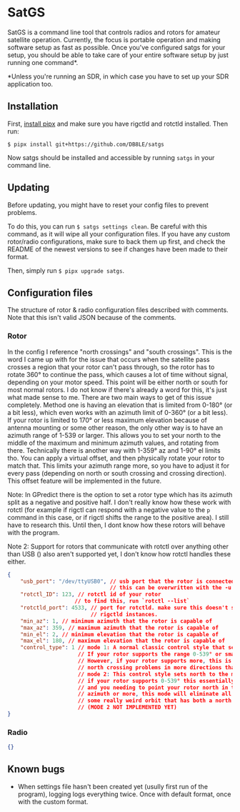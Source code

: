 # SatGS

SatGS is a command line tool that controls radios and rotors for amateur satellite operation. Currently, the focus is portable operation and making software setup as fast as possible. Once you've configured satgs for your setup, you should be able to take care of your entire software setup by just running one command*.

*Unless you're running an SDR, in which case you have to set up your SDR application too.

## Installation

First, [install pipx](https://pipx.pypa.io/latest/installation/) and make sure you have rigctld and rotctld installed. Then run:

`$ pipx install git+https://github.com/DB8LE/satgs`

Now satgs should be installed and accessible by running `satgs` in your command line.

## Updating

Before updating, you might have to reset your config files to prevent problems.

To do this, you can run `$ satgs settings clean`. Be careful with this command, as it will wipe all your configuration files. If you have any custom rotor/radio configurations, make sure to back them up first, and check the README of the newest versions to see if changes have been made to their format.

Then, simply run `$ pipx upgrade satgs`.

## Configuration files

The structure of rotor & radio configuration files described with comments. Note that this isn't valid JSON because of the comments.

### Rotor

In the config I reference "north crossings" and "south crossings". This is the word I came up with for the issue that occurs when the satellite pass crosses a region that your rotor can't pass through, so the rotor has to rotate 360° to continue the pass, which causes a lot of time without signal, depending on your motor speed. This point will be either north or south for most normal rotors. I do not know if there's already a word for this, it's just what made sense to me. There are two main ways to get of this issue completely. Method one is having an elevation that is limited from 0-180° (or a bit less), which even works with an azimuth limit of 0-360° (or a bit less). If your rotor is limited to 170° or less maximum elevation because of antenna mounting or some other reason, the only other way is to have an azimuth range of 1-539 or larger. This allows you to set your north to the middle of the maximum and minimum azimuth values, and rotating from there. Technically there is another way with 1-359° az and 1-90° el limits tho. You can apply a virtual offset, and then physically rotate your rotor to match that. This limits your azimuth range more, so you have to adjust it for every pass (depending on north or south crossing and crossing direction). This offset feature will be implemented in the future.

Note: In GPredict there is the option to set a rotor type which has its azimuth split as a negative and positive half. I don't really know how these work with rotctl (for example if rigctl can respond with a negative value to the `p` command in this case, or if rigctl shifts the range to the positive area). I still have to research this. Until then, I dont know how these rotors will behave with the program.

Note 2: Support for rotors that communicate with rotctl over anything other than USB () also aren't supported yet, I don't know how rotctl handles these either.

```json
{
    "usb_port": "/dev/ttyUSB0", // usb port that the rotor is connected to
                                // this can be overwritten with the -u or --usb command line argument
    "rotctl_ID": 123, // rotctl id of your rotor
                     // to find this, run `rotctl --list`
    "rotctld_port": 4533, // port for rotctld. make sure this doesn't share a port with any
                          // rigctld instances.
    "min_az": 1, // minimum azimuth that the rotor is capable of
    "max_az": 359, // maximum azimuth that the rotor is capable of
    "min_el": 2, // minimum elevation that the rotor is capable of
    "max_el": 180, // maximum elevation that the rotor is capable of
    "control_type": 1 // mode 1: A normal classic control style that sets 0° to north. 
                      // If your rotor supports the range 0-539° or smaller, you will probably want to use this.
                      // However, if your rotor supports more, this is the wrong choice, as you could potenitally be eliminating
                      // north crossing problems in more directions than just one with the other mode.
                      // mode 2: This control style sets north to the middle of your max and min azimuth.
                      // if your rotor supports 0-539° this essentially only has the effect of inverting your crossing issue point, 
                      // and you needing to point your rotor north in the opposite direction. If your rotor supports up to 540° of 
                      // azimuth or more, this mode will eliminate all south or north crossing problems. Unless you're tracking 
                      // some really weird orbit that has both a north and south crossing.
                      // (MODE 2 NOT IMPLEMENTED YET)
}
```

### Radio

```json
{}
```

## Known bugs

- When settings file hasn't been created yet (usully first run of the program), logging logs everything twice. Once with default format, once with the custom format.
